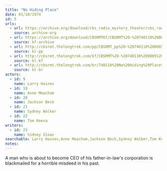 ```yaml
---
title: "No Hiding Place"
date: 01/10/1974
id: 5
urls: 
  - url: https://archive.org/download/cbs_radio_mystery_theater/cbs_radio_mystery_theater-0001-0050.zip/cbs_radio_mystery_theater-0001-0050%2Fcbsrmt_0005_no_hiding_place.mp3
    source: archive-org
  - url: https://archive.org/download/CBSRMTKf/CBSRMT%20-%20740110%200005%20No%20Hiding%20Place_kf.mp3
    source: kf-archive
  - url: http://cbsrmt.thelongtrek.com/pp/CBSRMT_pp%20-%20740110%200005%20No%20Hiding%20Place.mp3
    source: kl-pp
  - url: http://cbsrmt.thelongtrek.com/kf/CBSRMT%20-%20740110%200005%20No%20Hiding%20Place_kf.mp3
    source: kl-kf
  - url: http://cbsrmt.thelongtrek.com/br/740110%20No%20Hiding%20Place%20WOR.mp3
    source: kl-br
actors:  
  - id: 9
    name: Larry Haines  
  - id: 19
    name: Anne Meacham  
  - id: 20
    name: Jackson Beck  
  - id: 21
    name: Sydney Walker  
  - id: 22
    name: Tom Keena
writers:  
  - id: 23
    name: Sidney Sloan
searchable: Larry Haines,Anne Meacham,Jackson Beck,Sydney Walker,Tom Keena Sidney Sloan
notes:  
---
```

A man who is about to become CEO of his father-in-law's corporation is blackmailed for a horrible misdeed in his past.